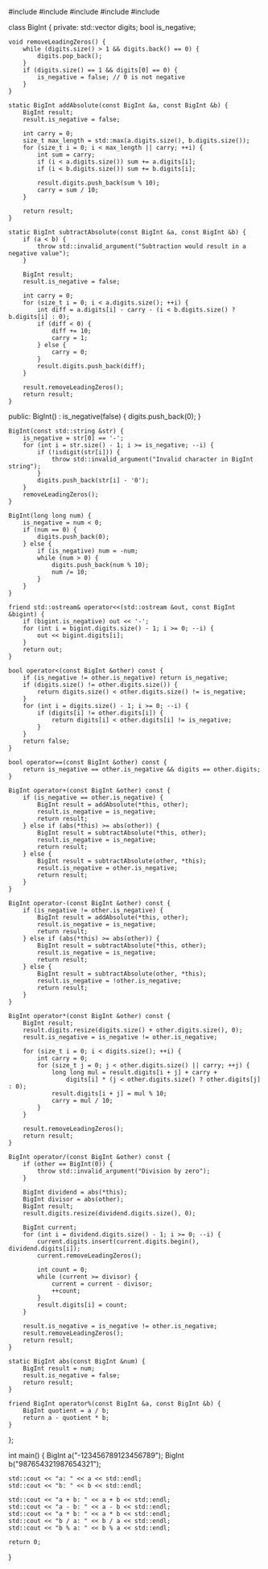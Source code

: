 #include <iostream>
#include <vector>
#include <string>
#include <algorithm>
#include <stdexcept>

class BigInt {
private:
    std::vector<int> digits;
    bool is_negative;

    void removeLeadingZeros() {
        while (digits.size() > 1 && digits.back() == 0) {
            digits.pop_back();
        }
        if (digits.size() == 1 && digits[0] == 0) {
            is_negative = false; // 0 is not negative
        }
    }

    static BigInt addAbsolute(const BigInt &a, const BigInt &b) {
        BigInt result;
        result.is_negative = false;

        int carry = 0;
        size_t max_length = std::max(a.digits.size(), b.digits.size());
        for (size_t i = 0; i < max_length || carry; ++i) {
            int sum = carry;
            if (i < a.digits.size()) sum += a.digits[i];
            if (i < b.digits.size()) sum += b.digits[i];

            result.digits.push_back(sum % 10);
            carry = sum / 10;
        }

        return result;
    }

    static BigInt subtractAbsolute(const BigInt &a, const BigInt &b) {
        if (a < b) {
            throw std::invalid_argument("Subtraction would result in a negative value");
        }

        BigInt result;
        result.is_negative = false;

        int carry = 0;
        for (size_t i = 0; i < a.digits.size(); ++i) {
            int diff = a.digits[i] - carry - (i < b.digits.size() ? b.digits[i] : 0);
            if (diff < 0) {
                diff += 10;
                carry = 1;
            } else {
                carry = 0;
            }
            result.digits.push_back(diff);
        }

        result.removeLeadingZeros();
        return result;
    }

public:
    BigInt() : is_negative(false) {
        digits.push_back(0);
    }

    BigInt(const std::string &str) {
        is_negative = str[0] == '-';
        for (int i = str.size() - 1; i >= is_negative; --i) {
            if (!isdigit(str[i])) {
                throw std::invalid_argument("Invalid character in BigInt string");
            }
            digits.push_back(str[i] - '0');
        }
        removeLeadingZeros();
    }

    BigInt(long long num) {
        is_negative = num < 0;
        if (num == 0) {
            digits.push_back(0);
        } else {
            if (is_negative) num = -num;
            while (num > 0) {
                digits.push_back(num % 10);
                num /= 10;
            }
        }
    }

    friend std::ostream& operator<<(std::ostream &out, const BigInt &bigint) {
        if (bigint.is_negative) out << '-';
        for (int i = bigint.digits.size() - 1; i >= 0; --i) {
            out << bigint.digits[i];
        }
        return out;
    }

    bool operator<(const BigInt &other) const {
        if (is_negative != other.is_negative) return is_negative;
        if (digits.size() != other.digits.size()) {
            return digits.size() < other.digits.size() != is_negative;
        }
        for (int i = digits.size() - 1; i >= 0; --i) {
            if (digits[i] != other.digits[i]) {
                return digits[i] < other.digits[i] != is_negative;
            }
        }
        return false;
    }

    bool operator==(const BigInt &other) const {
        return is_negative == other.is_negative && digits == other.digits;
    }

    BigInt operator+(const BigInt &other) const {
        if (is_negative == other.is_negative) {
            BigInt result = addAbsolute(*this, other);
            result.is_negative = is_negative;
            return result;
        } else if (abs(*this) >= abs(other)) {
            BigInt result = subtractAbsolute(*this, other);
            result.is_negative = is_negative;
            return result;
        } else {
            BigInt result = subtractAbsolute(other, *this);
            result.is_negative = other.is_negative;
            return result;
        }
    }

    BigInt operator-(const BigInt &other) const {
        if (is_negative != other.is_negative) {
            BigInt result = addAbsolute(*this, other);
            result.is_negative = is_negative;
            return result;
        } else if (abs(*this) >= abs(other)) {
            BigInt result = subtractAbsolute(*this, other);
            result.is_negative = is_negative;
            return result;
        } else {
            BigInt result = subtractAbsolute(other, *this);
            result.is_negative = !other.is_negative;
            return result;
        }
    }

    BigInt operator*(const BigInt &other) const {
        BigInt result;
        result.digits.resize(digits.size() + other.digits.size(), 0);
        result.is_negative = is_negative != other.is_negative;

        for (size_t i = 0; i < digits.size(); ++i) {
            int carry = 0;
            for (size_t j = 0; j < other.digits.size() || carry; ++j) {
                long long mul = result.digits[i + j] + carry +
                    digits[i] * (j < other.digits.size() ? other.digits[j] : 0);
                result.digits[i + j] = mul % 10;
                carry = mul / 10;
            }
        }

        result.removeLeadingZeros();
        return result;
    }

    BigInt operator/(const BigInt &other) const {
        if (other == BigInt(0)) {
            throw std::invalid_argument("Division by zero");
        }

        BigInt dividend = abs(*this);
        BigInt divisor = abs(other);
        BigInt result;
        result.digits.resize(dividend.digits.size(), 0);

        BigInt current;
        for (int i = dividend.digits.size() - 1; i >= 0; --i) {
            current.digits.insert(current.digits.begin(), dividend.digits[i]);
            current.removeLeadingZeros();

            int count = 0;
            while (current >= divisor) {
                current = current - divisor;
                ++count;
            }
            result.digits[i] = count;
        }

        result.is_negative = is_negative != other.is_negative;
        result.removeLeadingZeros();
        return result;
    }

    static BigInt abs(const BigInt &num) {
        BigInt result = num;
        result.is_negative = false;
        return result;
    }

    friend BigInt operator%(const BigInt &a, const BigInt &b) {
        BigInt quotient = a / b;
        return a - quotient * b;
    }
};

int main() {
    BigInt a("-123456789123456789");
    BigInt b("987654321987654321");

    std::cout << "a: " << a << std::endl;
    std::cout << "b: " << b << std::endl;

    std::cout << "a + b: " << a + b << std::endl;
    std::cout << "a - b: " << a - b << std::endl;
    std::cout << "a * b: " << a * b << std::endl;
    std::cout << "b / a: " << b / a << std::endl;
    std::cout << "b % a: " << b % a << std::endl;

    return 0;
}
